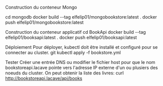 Construction du conteneur Mongo

cd mongodb
docker build --tag elfelip01/mongobookstore:latest .
docker push elfelip01/mongobookstore:latest

Construction du conteneur applicatif
cd BookApi
docker build --tag elfelip01/booksapi:latest .
docker push elfelip01/booksapi:latest

Déploiement
Pour déployer, kubectl doit être installé et configuré pour se connecter au cluster.
git 
kubectl apply -f bookstore.yml

Tester
Créer une entrée DNS ou modifier le fichier host pour que le nom bookstoreapi.lacave pointe vers l'adresse IP externe d'un ou plusiers des noeuds du cluster.
On peut obtenir la liste des livres:
curl http://bookstoreapi.lacave/api/books